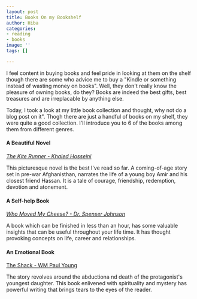 ```yaml
---
layout: post
title: Books On my Bookshelf
author: Hiba
categories:
- reading
- books
image: ''
tags: []

---
```

I feel content in buying books and feel pride in looking at them on the shelf though there are some who advice me to buy a "Kindle or something instead of wasting money on books". Well, they don't really know the pleasure of owning books, do they? Books are indeed the best gifts, best treasures and are irreplacable by anything else.

Today, I took a look at my little book collection and thought, why not do a blog post on it". Thogh there are just a handful of books on my shelf, they were quite a good collection. I'll introduce you to 6 of the books among them from different genres.

#### A Beautiful Novel

[_The Kite Runner - Khaled Hosseini_](https://www.goodreads.com/book/show/77203.The_Kite_Runner "The Kite Runner-goodreads")

This picturesque novel is the best I've read so far. A coming-of-age story set in pre-war Afghanisthan, narrates the life of a young boy Amir and his closest friend Hassan. It is a tale of courage, friendship, redemption, devotion and atonement.

#### A Self-help Book

[_Who Moved My Cheese? - Dr. Spenser Johnson_](https://www.goodreads.com/book/show/4894.Who_Moved_My_Cheese_ "Who moved my cheese?")

A book which can be finished in less than an hour, has some valuable insights that can be useful throughout your life time. It has thought provoking concepts on life, career and relationships.

#### An Emotional Book

[The Shack - WM Paul Young](https://www.goodreads.com/book/show/40874325-the-shack "The shack")

The story revolves around the abductiona nd death of the protagonist's youngest daughter. This book enlivened with spirituality and mystery has powerful writing that brings tears to the eyes of the reader.